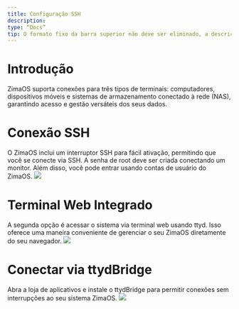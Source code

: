 ```yaml
---
title: Configuração SSH
description:
type: “Docs”
tip: O formato fixo da barra superior não deve ser eliminado, a descrição é para o texto do artigo, se não preenchido, irá capturar o primeiro parágrafo do conteúdo
---
```

# Introdução
ZimaOS suporta conexões para três tipos de terminais: computadores, dispositivos móveis e sistemas de armazenamento conectado à rede (NAS), garantindo acesso e gestão versáteis dos seus dados.

# Conexão SSH
O ZimaOS inclui um interruptor SSH para fácil ativação, permitindo que você se conecte via SSH. A senha de root deve ser criada conectando um monitor. Além disso, você pode entrar usando contas de usuário do ZimaOS.
![](https://manage.icewhale.io/api/static/docs/1727182596269_image.png)

# Terminal Web Integrado
A segunda opção é acessar o sistema via terminal web usando ttyd. Isso oferece uma maneira conveniente de gerenciar o seu ZimaOS diretamente do seu navegador.
![](https://manage.icewhale.io/api/static/docs/1727182661564_image.png)

# Conectar via ttydBridge
Abra a loja de aplicativos e instale o ttydBridge para permitir conexões sem interrupções ao seu sistema ZimaOS.
![](https://manage.icewhale.io/api/static/docs/1727182757172_image.png)